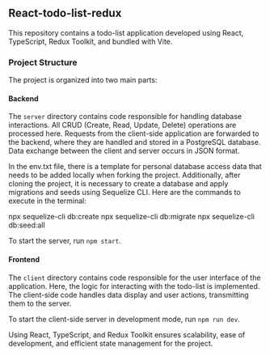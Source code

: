 ## React-todo-list-redux
This repository contains a todo-list application developed using React, TypeScript, Redux Toolkit, and bundled with Vite.

### Project Structure

The project is organized into two main parts:

#### Backend

The `server` directory contains code responsible for handling database interactions. All CRUD (Create, Read, Update, Delete) operations are processed here. Requests from the client-side application are forwarded to the backend, where they are handled and stored in a PostgreSQL database. Data exchange between the client and server occurs in JSON format.

In the env.txt file, there is a template for personal database access data that needs to be added locally when forking the project. Additionally, after cloning the project, it is necessary to create a database and apply migrations and seeds using Sequelize CLI. Here are the commands to execute in the terminal:

npx sequelize-cli db:create
npx sequelize-cli db:migrate
npx sequelize-cli db:seed:all

To start the server, run `npm start`.

#### Frontend

The `client` directory contains code responsible for the user interface of the application. Here, the logic for interacting with the todo-list is implemented. The client-side code handles data display and user actions, transmitting them to the server.

To start the client-side server in development mode, run `npm run dev`.

Using React, TypeScript, and Redux Toolkit ensures scalability, ease of development, and efficient state management for the project.
